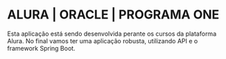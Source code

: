 # ALURA | ORACLE | PROGRAMA ONE

Esta aplicação está sendo desenvolvida perante os cursos da plataforma Alura.
No final vamos ter uma aplicação robusta, utilizando API e o framework Spring Boot.
